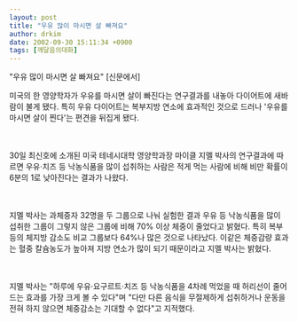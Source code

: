 ```yaml
---
layout: post
title: "우유 많이 마시면 살 빠져요"
author: drkim
date: 2002-09-30 15:11:34 +0900
tags: [깨달음의대화]
---
```

"우유 많이 마시면 살 빠져요" [신문에서]
  

  
미국의 한 영양학자가 우유를 마시면 살이 빠진다는 연구결과를 내놓아 다이어트에 새바람이 불게 됐다. 특히 우유 다이어트는 복부지방 연소에 효과적인 것으로 드러나 '우유를 마시면 살이 찐다'는 편견을 뒤집게 됐다.
  
　
  
30일 최신호에 소개된 미국 테네시대학 영양학과장 마이클 지멜 박사의 연구결과에 따르면 우유·치즈 등 낙농식품을 많이 섭취하는 사람은 적게 먹는 사람에 비해 비만 확률이 6분의 1로 낮아진다는 결과가 나왔다.
  
　
  
지멜 박사는 과체중자 32명을 두 그룹으로 나눠 실험한 결과 우유 등 낙농식품을 많이 섭취한 그룹이 그렇지 않은 그룹에 비해 70% 이상 체중이 줄었다고 밝혔다. 특히 복부 등의 체지방 감소도 비교 그룹보다 64%나 많은 것으로 나타났다. 이같은 체중감량 효과는 혈중 칼슘농도가 높아져 지방 연소가 많이 되기 때문이라고 지멜 박사는 밝혔다.
  
　
  
지멜 박사는 "하루에 우유·요구르트·치즈 등 낙농식품을 4차례 먹었을 때 허리선이 줄어드는 효과를 가장 크게 볼 수 있다"며 "다만 다른 음식을 무절제하게 섭취하거나 운동을 전혀 하지 않으면 체중감소는 기대할 수 없다"고 지적했다.